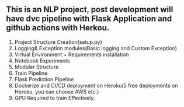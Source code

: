 ## This is an NLP project, post development will have dvc pipeline with Flask Application and github actions with Herkou.

1. Project Structure Creation(setup.py)
2. Logging& Exception modules(Basic logging and Custom Exception)
3. Virtual Environment + Requirements installation
4. Notebook Experiments
5. Modular Structure
6. Train Pipeline
8. Flask Prediction Pipeline
9. Dockerize and CI/CD deployment on Heroku(5 free deployments on Heroku, you can choose AWS etc.)
10. GPU Required to train Effectively.